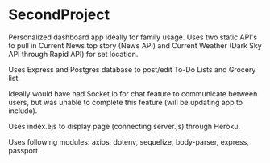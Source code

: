 # SecondProject
Personalized dashboard app ideally for family usage.
Uses two static API's to pull in Current News top story (News API) and Current Weather (Dark Sky API through Rapid API) for set location.

Uses Express and  Postgres database to post/edit To-Do Lists and Grocery list.

Ideally would have had Socket.io for chat feature to communicate between users, but was unable to complete this feature (will be updating app to include).

Uses index.ejs to display page (connecting server.js) through Heroku.

Uses following modules: axios, dotenv, sequelize, body-parser, express, passport.
